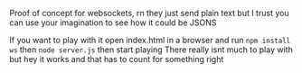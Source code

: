 Proof of concept for websockets, rn they just send plain text but I trust you can use your imagination to see how it could be JSONS

If you want to play with it open index.html in a browser and run `npm install ws` then `node server.js` then start playing
There really isnt much to play with but hey it works and that has to count for something right
